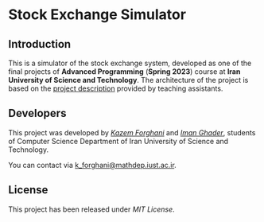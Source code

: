 # Stock Exchange Simulator

## Introduction

This is a simulator of the stock exchange system, developed as one of the final projects of **Advanced Programming** (**Spring 2023**) course at **Iran University of Science and Technology**. The architecture of the project is based on the [project description](description.pdf) provided by teaching assistants.

## Developers

This project was developed by [*Kazem Forghani*](https://github.com/k-forghani) and [*Iman Ghader*](https://github.com/iman008), students of Computer Science Department of Iran University of Science and Technology.

You can contact via k_forghani@mathdep.iust.ac.ir.

## License

This project has been released under *MIT License*.